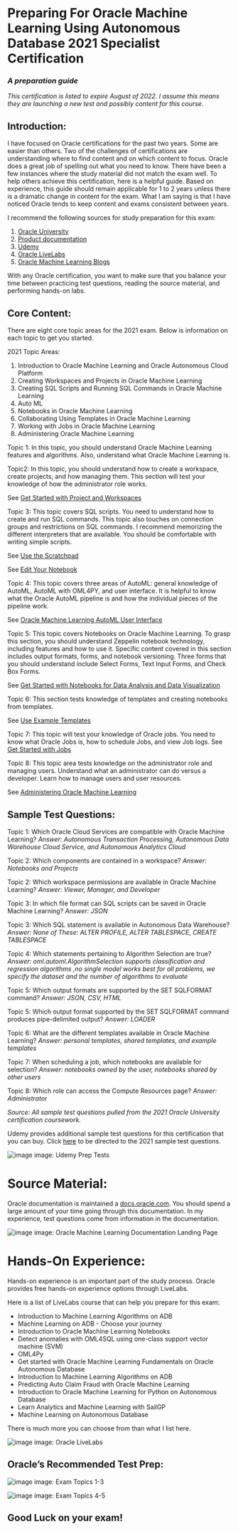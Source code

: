 # Preparing For Oracle Machine Learning Using Autonomous Database 2021 Specialist Certification
### *A preparation guide*

*This certification is listed to expire August of 2022.  I assume this means they are launching a new test and possibly content for this course.*

## Introduction:

I have focused on Oracle certifications for the past two years. Some are easier than others. Two of the challenges of certifications are understanding where to find content and on which content to focus. Oracle does a great job of spelling out what you need to know. There have been a few instances where the study material did not match the exam well. To help others achieve this certification, here is a helpful guide. Based on experience, this guide should remain applicable for 1 to 2 years unless there is a dramatic change in content for the exam. What I am saying is that I have noticed Oracle tends to keep content and exams consistent between years.

I recommend the following sources for study preparation for this exam:
1.	<a href="https://education.oracle.com/">Oracle University</a>
2.	<a href="[url](https://docs.oracle.com/en/database/oracle/machine-learning/index.html)">Product documentation</a>
3.	<a href="https://www.udemy.com/">Udemy </a>
4.	<a href="https://apexapps.oracle.com/pls/apex/dbpm/r/livelabs/home">Oracle LiveLabs</a>
5.	<a href="https://blogs.oracle.com/machinelearning/">Oracle Machine Learning Blogs</a>

With any Oracle certification, you want to make sure that you balance your time between practicing test questions, reading the source material, and performing hands-on labs.

## Core Content:

There are eight core topic areas for the 2021 exam. Below is information on each topic to get you started.

2021 Topic Areas:
1.	Introduction to Oracle Machine Learning and Oracle Autonomous Cloud Platform
2.	Creating Workspaces and Projects in Oracle Machine Learning
3.	Creating SQL Scripts and Running SQL Commands in Oracle Machine Learning
4.	Auto ML
5.	Notebooks in Oracle Machine Learning
6.	Collaborating Using Templates in Oracle Machine Learning
7.	Working with Jobs in Oracle Machine Learning
8.	Administering Oracle Machine Learning

Topic 1: In this topic, you should understand Oracle Machine Learning features and algorithms. Also, understand what Oracle Machine Learning is.

Topic2: In this topic, you should understand how to create a workspace, create projects, and how managing them.  This section will test your knowledge of how the administrator role works.  

See <a href="https://docs.oracle.com/en/database/oracle/machine-learning/oml-notebooks/omlug/get-started-project-and-workspaces1.html">Get Started with Project and Workspaces</a>

Topic 3: This topic covers SQL scripts.  You need to understand how to create and run SQL commands.  This topic also touches on connection groups and restrictions on SQL commands.  I recommend memorizing the different interpreters that are available.  You should be comfortable with writing simple scripts.

See <a href="https://docs.oracle.com/en/database/oracle/machine-learning/oml-notebooks/omlug/use-scratchpad.html">Use the Scratchpad</a>

See <a href="https://docs.oracle.com/en/database/oracle/machine-learning/oml-notebooks/omlug/edit-your-notebook.html">Edit Your Notebook</a>

Topic 4: This topic covers three areas of AutoML: general knowledge of AutoML, AutoML with OML4PY, and user interface.  It is helpful to know what the Oracle AutoML pipeline is and how the individual pieces of the pipeline work.

See <a href="https://docs.oracle.com/en/database/oracle/machine-learning/oml-automl-ui/index.html">Oracle Machine Learning AutoML User Interface</a>

Topic 5: This topic covers Notebooks on Oracle Machine Learning. To grasp this section, you should understand Zeppelin notebook technology, including features and how to use it.  Specific content covered in this section includes output formats, forms, and notebook versioning.  Three forms that you should understand include Select Forms, Text Input Forms, and Check Box Forms.

See <a href="https://docs.oracle.com/en/database/oracle/machine-learning/oml-notebooks/omlug/get-started-notebooks-data-analysis-and-data-visualization1.html">Get Started with Notebooks for Data Analysis and Data Visualization</a>

Topic 6: This section tests knowledge of templates and creating notebooks from templates.

See <a href="https://docs.oracle.com/en/database/oracle/machine-learning/oml-notebooks/omlug/use-library-collaborate-users.html#GUID-09AD4419-B0DE-4F3B-9FEB-0ABA3AFD6E7A">Use Example Templates</a>

Topic 7: This topic will test your knowledge of Oracle jobs.  You need to know what Oracle Jobs is, how to schedule Jobs, and view Job logs.
See <a href="https://docs.oracle.com/en/database/oracle/machine-learning/oml-notebooks/omlug/get-started-jobs.html#GUID-27D680E4-5F9A-42DC-BE37-01DC450D2CC5">Get Started with Jobs</a>

Topic 8: This topic area tests knowledge on the administrator role and managing users.  Understand what an administrator can do versus a developer.  Learn how to manage users and user resources.

See <a href="https://docs.oracle.com/en/database/oracle/machine-learning/oml-notebooks/omlug/administer-oracle-machine-learning.html#GUID-E74F0E2E-EEE5-4421-A0BB-96A58811C04A">Administering Oracle Machine Learning</a>

## Sample Test Questions:

Topic 1: Which Oracle Cloud Services are compatible with Oracle Machine Learning?
*Answer: Autonomous Transaction Processing, Autonomous Data Warehouse Cloud Service, and Autonomous Analytics Cloud*

Topic 2: Which components are contained in a workspace?
*Answer: Notebooks and Projects*

Topic 2: Which workspace permissions are available in Oracle Machine Learning?
*Answer: Viewer, Manager, and Developer*

Topic 3:  In which file format can SQL scripts can be saved in Oracle Machine Learning?
*Answer: JSON*

Topic 3:  Which SQL statement is available in Autonomous Data Warehouse?
*Answer: None of These: ALTER PROFILE, ALTER TABLESPACE, CREATE TABLESPACE*

Topic 4: Which statements pertaining to Algorithm Selection are true?
*Answer: oml.automl.AlgorithmSelection supports classification and regression algorithms ,no single model works best for all problems, we specify the dataset and the number of algorithms to evaluate*

Topic 5: Which output formats are supported by the SET SQLFORMAT command?
*Answer: JSON, CSV, HTML*

Topic 5: Which output format supported by the SET SQLFORMAT command produces pipe-delimited output?
*Answer: LOADER*

Topic 6: What are the different templates available in Oracle Machine Learning?
*Answer: personal templates, shared templates, and example templates*

Topic 7: When scheduling a job, which notebooks are available for selection?
*Answer: notebooks owned by the user, notebooks shared by other users*

Topic 8: Which role can access the Compute Resources page?
*Answer: Administrator*

*Source: All sample test questions pulled from the 2021 Oracle University certification coursework.*

Udemy provides additional sample test questions for this certification that you can buy. Click <a href="https://www.udemy.com/course/1z0-1096-21-oml-using-autonomous-database-2021-specialist/">here</a> to be directed to the 2021 sample test questions.

![image](https://github.com/nicktoscano/oml_cert_2021/blob/main/images/image1.png)
image: Udemy Prep Tests

# Source Material:

Oracle documentation is maintained a <a href="https://docs.oracle.com/en/database/oracle/machine-learning/oml-notebooks/">docs.oracle.com</a>. You should spend a large amount of your time going through this documentation.  In my experience, test questions come from information in the documentation.  

![image](https://github.com/nicktoscano/oml_cert_2021/blob/main/images/image2.png)
image: Oracle Machine Learning Documentation Landing Page

# Hands-On Experience:

Hands-on experience is an important part of the study process.   Oracle provides free hands-on experience options through LiveLabs.  

Here is a list of LiveLabs course that can help you prepare for this exam:
* Introduction to Machine Learning Algorithms on ADB
* Machine Learning on ADB - Choose your journey
*	Introduction to Oracle Machine Learning Notebooks
*	Detect anomalies with OML4SQL using one-class support vector machine (SVM)
*	OML4Py
*	Get started with Oracle Machine Learning Fundamentals on Oracle Autonomous Database
*	Introduction to Machine Learning Algorithms on ADB
* Predicting Auto Claim Fraud with Oracle Machine Learning
*	Introduction to Oracle Machine Learning for Python on Autonomous Database
*	Learn Analytics and Machine Learning with SailGP
*	Machine Learning on Autonomous Database

There is much more you can choose from than what I list here.

![image](https://github.com/nicktoscano/oml_cert_2021/blob/main/images/image3.png)
image: Oracle LiveLabs

## Oracle’s Recommended Test Prep:

![image](https://github.com/nicktoscano/oml_cert_2021/blob/main/images/image4.png)
image: Exam Topics 1-3

![image](https://github.com/nicktoscano/oml_cert_2021/blob/main/images/image5.png)
image: Exam Topics 4-5

## Good Luck on your exam!
